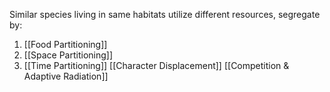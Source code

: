 Similar species living in same habitats utilize different resources, segregate by:
1. [[Food Partitioning]]
2. [[Space Partitioning]]
3. [[Time Partitioning]]
[[Character Displacement]]
[[Competition & Adaptive Radiation]]
